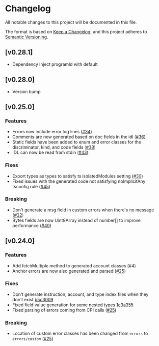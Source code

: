 # Changelog

All notable changes to this project will be documented in this file.

The format is based on [Keep a Changelog](https://keepachangelog.com/en/1.0.0/),
and this project adheres to [Semantic Versioning](https://semver.org/spec/v2.0.0.html).

## [v0.28.1]

- Dependency inject programId with default

## [v0.28.0]

- Version bump

## [v0.25.0]

### Features

- Errors now include error log lines ([#34](https://github.com/kklas/anchor-client-gen/pull/34))
- Comments are now generated based on doc fields in the idl ([#36](https://github.com/kklas/anchor-client-gen/pull/36))
- Static fields have been added to enum and error classes for the discriminator, kind, and code fields ([#38](https://github.com/kklas/anchor-client-gen/pull/38))
- IDL can now be read from stdin ([#43](https://github.com/kklas/anchor-client-gen/pull/43))

### Fixes

- Export types as types to satisfy ts isolatedModules setting ([#30](https://github.com/kklas/anchor-client-gen/pull/30))
- Fixed issues with the generated code not satisfying noImplicitAny tsconfig rule ([#45](https://github.com/kklas/anchor-client-gen/pull/45))

### Breaking

- Don't generate a msg field in custom errors when there's no message ([#32](https://github.com/kklas/anchor-client-gen/pull/32))
- Bytes fields are now Uint8Array instead of number[] to improve performance ([#40](https://github.com/kklas/anchor-client-gen/pull/40))

## [v0.24.0]

### Features

- Add fetchMultiple method to generated account classes (#4)
- Anchor errors are now also generated and parsed ([#25](https://github.com/kklas/anchor-client-gen/pull/25))

### Fixes

- Don't generate instruction, account, and type index files when they don't exist [b5c3009](https://github.com/kklas/anchor-client-gen/commit/b5c3009ae03ca1b26792d27e9290f9e9235880e2)
- Fixed field value generation for some nested types [1c3a355](https://github.com/kklas/anchor-client-gen/commit/1c3a35552aaae8e318a29e3faf2b4c5df5cc0229)
- Fixed parsing of errors coming from CPI calls ([#25](https://github.com/kklas/anchor-client-gen/pull/25))

### Breaking

- Location of custom error classes has been changed from `errors` to `errors/custom` ([#25](https://github.com/kklas/anchor-client-gen/pull/25))
